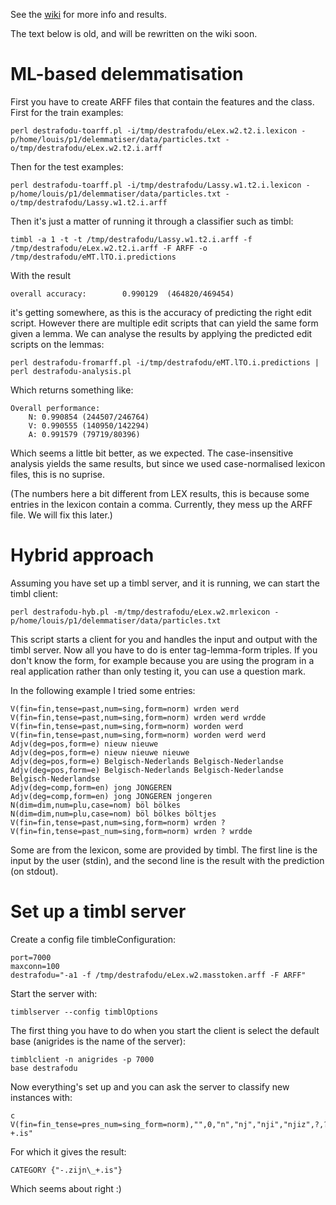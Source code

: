 See the [wiki](https://github.com/naiaden/destrafodu/wiki) for more info and results. 

The text below is old, and will be rewritten on the wiki soon.

ML-based delemmatisation
==============

First you have to create ARFF files that contain the features and the class. First for the train examples:

    perl destrafodu-toarff.pl -i/tmp/destrafodu/eLex.w2.t2.i.lexicon -p/home/louis/p1/delemmatiser/data/particles.txt -o/tmp/destrafodu/eLex.w2.t2.i.arff
        
Then for the test examples:
        
    perl destrafodu-toarff.pl -i/tmp/destrafodu/Lassy.w1.t2.i.lexicon -p/home/louis/p1/delemmatiser/data/particles.txt -o/tmp/destrafodu/Lassy.w1.t2.i.arff
        
Then it's just a matter of running it through a classifier such as timbl:

    timbl -a 1 -t -t /tmp/destrafodu/Lassy.w1.t2.i.arff -f /tmp/destrafodu/eLex.w2.t2.i.arff -F ARFF -o /tmp/destrafodu/eMT.lTO.i.predictions

With the result

    overall accuracy:        0.990129  (464820/469454)

it's getting somewhere, as this is the accuracy of predicting the right edit script. However there are multiple edit scripts that
can yield the same form given a lemma. We can analyse the results by applying the predicted edit scripts
on the lemmas:

    perl destrafodu-fromarff.pl -i/tmp/destrafodu/eMT.lTO.i.predictions | perl destrafodu-analysis.pl
    
Which returns something like:

    Overall performance:
    	N: 0.990854 (244507/246764)
    	V: 0.990555 (140950/142294)
    	A: 0.991579 (79719/80396)

Which seems a little bit better, as we expected. The case-insensitive analysis yields the same results,
but since we used case-normalised lexicon files, this is no suprise.

(The numbers here a bit different from LEX results, this is because some entries in the lexicon contain a
comma. Currently, they mess up the ARFF file. We will fix this later.)


Hybrid approach
==============

Assuming you have set up a timbl server, and it is running, we can start the timbl client:

    perl destrafodu-hyb.pl -m/tmp/destrafodu/eLex.w2.mrlexicon -p/home/louis/p1/delemmatiser/data/particles.txt
    
This script starts a client for you and handles the input and output with the timbl server. Now all you have to do
is enter tag-lemma-form triples. If you don't know the form, for example because you are using the program in a real
application rather than only testing it, you can use a question mark.

In the following example I tried some entries:

    V(fin=fin,tense=past,num=sing,form=norm) wrden werd
    V(fin=fin,tense=past,num=sing,form=norm) wrden werd wrdde
    V(fin=fin,tense=past,num=sing,form=norm) worden werd
    V(fin=fin,tense=past,num=sing,form=norm) worden werd werd
    Adjv(deg=pos,form=e) nieuw nieuwe
    Adjv(deg=pos,form=e) nieuw nieuwe nieuwe
    Adjv(deg=pos,form=e) Belgisch-Nederlands Belgisch-Nederlandse
    Adjv(deg=pos,form=e) Belgisch-Nederlands Belgisch-Nederlandse Belgisch-Nederlandse
    Adjv(deg=comp,form=en) jong JONGEREN
    Adjv(deg=comp,form=en) jong JONGEREN jongeren
    N(dim=dim,num=plu,case=nom) böl bölkes
    N(dim=dim,num=plu,case=nom) böl bölkes böltjes
    V(fin=fin,tense=past,num=sing,form=norm) wrden ?
    V(fin=fin,tense=past_num=sing,form=norm) wrden ? wrdde
    
Some are from the lexicon, some are provided by timbl. The first line is the input by the user (stdin), and the second
line is the result with the prediction (on stdout).

Set up a timbl server
==============

Create a config file timbleConfiguration:

    port=7000
    maxconn=100
    destrafodu="-a1 -f /tmp/destrafodu/eLex.w2.masstoken.arff -F ARFF"
    

Start the server with:
    
    timblserver --config timblOptions

The first thing you have to do when you start the client is select the default base (anigrides is the name of the server):

    timblclient -n anigrides -p 7000
    base destrafodu
    
Now everything's set up and you can ask the server to classify new instances with:

    c V(fin=fin_tense=pres_num=sing_form=norm),"",0,"n","nj","nji","njiz",?,?,?,?,?,?,?,?,?,?,?,?,?,?,?,?,?,?,?,?,?,?,?,?,?,?,?,?,?,?,?,"-.zijn +.is"
    
For which it gives the result:

    CATEGORY {"-.zijn\_+.is"}
    
Which seems about right :)


    	
